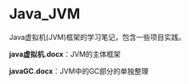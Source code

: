 # Java_JVM
Java虚拟机(JVM)框架的学习笔记，包含一些项目实践。

**java虚拟机.docx**：JVM的主体框架

**javaGC.docx**：JVM中的GC部分的单独整理
